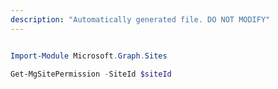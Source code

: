 ```yaml
---
description: "Automatically generated file. DO NOT MODIFY"
---
```


```powershell

Import-Module Microsoft.Graph.Sites

Get-MgSitePermission -SiteId $siteId

```